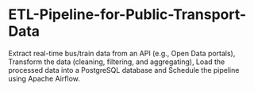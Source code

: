 # ETL-Pipeline-for-Public-Transport-Data
Extract real-time bus/train data from an API (e.g., Open Data portals), Transform the data (cleaning, filtering, and aggregating), Load the processed data into a PostgreSQL database and Schedule the pipeline using Apache Airflow.  
